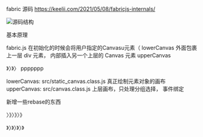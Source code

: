 

fabric 源码
https://keelii.com/2021/05/08/fabricjs-internals/

![源码结构](https://img11.360buyimg.com/imagetools/jfs/t1/177758/16/8169/144192/60bf4293Ecff688d5/db18fd2512d5ec83.png)


基本原理

fabric.js 在初始化的时候会将用户指定的Canvasu元素（
lowerCanvas  外面包裹上一层 div 元素， 
内部插入另一个上层的 Canvas 元素 upperCanvas

》〉》〉
ppppppp


lowerCanvas: src/static_canvas.class.js  真正绘制元素对象的画布
upperCanvas: src/canvas.class.js   上层画布，只处理分组选择， 事件绑定

新增一些rebase的东西


〉》〉》〉》


》〉》〉》〉》